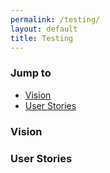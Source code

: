```yaml
---
permalink: /testing/
layout: default
title: Testing
---
```

### <a name="top"></a>Jump to ###


* [Vision](#vision)
* [User Stories](#user-stories)

### <a name="vision"></a>Vision ###

### <a name="user-stories"></a>User Stories ###

